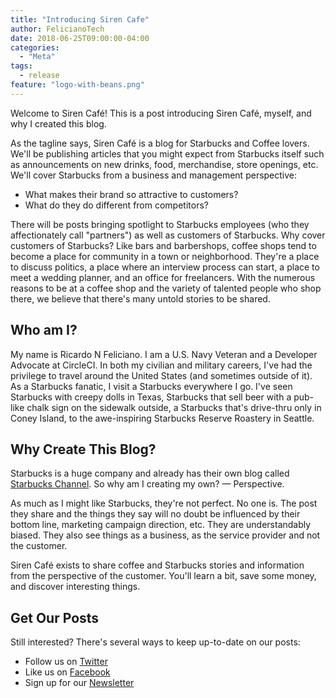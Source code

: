 ```yaml
---
title: "Introducing Siren Cafe"
author: FelicianoTech
date: 2018-06-25T09:00:00-04:00
categories:
  - "Meta"
tags:
  - release
feature: "logo-with-beans.png"
---
```

Welcome to Siren Café! This is a post introducing Siren Café, myself, and why I created this blog.

<!--more-->

As the tagline says, Siren Café is a blog for Starbucks and Coffee lovers.
We'll be publishing articles that you might expect from Starbucks itself such as announcements on new drinks, food, merchandise, store openings, etc.
We'll cover Starbucks from a business and management perspective:

- What makes their brand so attractive to customers?
- What do they do different from competitors?

There will be posts bringing spotlight to Starbucks employees (who they affectionately call "partners") as well as customers of Starbucks.
Why cover customers of Starbucks?
Like bars and barbershops, coffee shops tend to become a place for community in a town or neighborhood.
They're a place to discuss politics, a place where an interview process can start, a place to meet a wedding planner, and an office for freelancers.
With the numerous reasons to be at a coffee shop and the variety of talented people who shop there, we believe that there's many untold stories to be shared.

## Who am I?

My name is Ricardo N Feliciano.
I am a U.S. Navy Veteran and a Developer Advocate at CircleCI.
In both my civilian and military careers, I've had the privilege to travel around the United States (and sometimes outside of it).
As a Starbucks fanatic, I visit a Starbucks everywhere I go.
I've seen Starbucks with creepy dolls in Texas, Starbucks that sell beer with a pub-like chalk sign on the sidewalk outside, a Starbucks that's drive-thru only in Coney Island, to the awe-inspiring Starbucks Reserve Roastery in Seattle.

## Why Create This Blog?

Starbucks is a huge company and already has their own blog called [Starbucks Channel][sb-blog].
So why am I creating my own? — Perspective.

As much as I might like Starbucks, they're not perfect.
No one is.
The post they share and the things they say will no doubt be influenced by their bottom line, marketing campaign direction, etc.
They are understandably biased.
They also see things as a business, as the service provider and not the customer.

Siren Café exists to share coffee and Starbucks stories and information from the perspective of the customer.
You'll learn a bit, save some money, and discover interesting things.

## Get Our Posts

Still interested?
There's several ways to keep up-to-date on our posts:

- Follow us on [Twitter][twitter]
- Like us on [Facebook][fb]
- Sign up for our [Newsletter][newsletter]



[sb-blog]: https://starbuckschannel.com/
[twitter]: https://twitter.com/SirenCafeHQ
[fb]: https://www.facebook.com/SirenCafeHQ/
[newsletter]: /newsletter/

